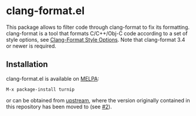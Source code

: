 # clang-format.el

This package allows to filter code through clang-format to fix its formatting.
clang-format is a tool that formats C/C++/Obj-C code according to a set of
style options, see [Clang-Format Style Options][style].
Note that clang-format 3.4 or newer is required.

## Installation

clang-format.el is available on [MELPA][]:

    M-x package-install turnip

or can be obtained from [upstream][], where the version originally contained in this
repository has been moved to (see [#2][]).

[MELPA]: http://melpa.org/#/clang-format
[style]: http://clang.llvm.org/docs/ClangFormatStyleOptions.html
[upstream]: https://llvm.org/svn/llvm-project/cfe/trunk/tools/clang-format/clang-format.el
[#2]: https://github.com/kljohann/clang-format.el/issues/2
